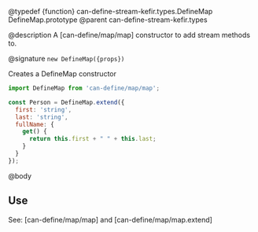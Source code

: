 @typedef {function} can-define-stream-kefir.types.DefineMap DefineMap.prototype
@parent can-define-stream-kefir.types

@description A [can-define/map/map] constructor to add stream methods to.

@signature `new DefineMap({props})`

Creates a DefineMap constructor

```javascript
import DefineMap from 'can-define/map/map';

const Person = DefineMap.extend({
  first: 'string',
  last: 'string',
  fullName: {
    get() {
      return this.first + " " + this.last;
    }
  }
});
```

@body

## Use

See: [can-define/map/map] and [can-define/map/map.extend]
